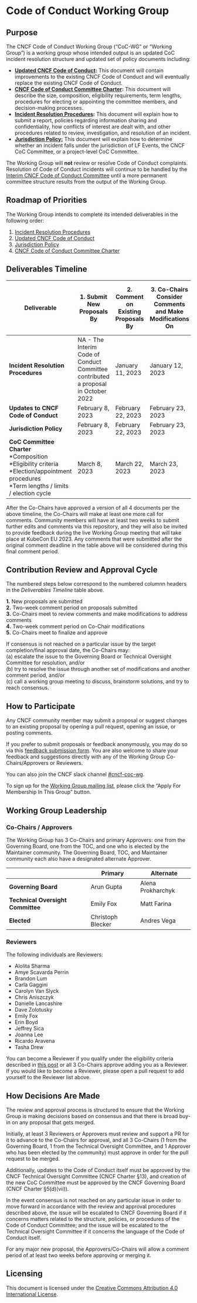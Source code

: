 # Code of Conduct Working Group

## Purpose

The CNCF Code of Conduct Working Group (“CoC-WG” or “Working Group”) is a working group whose intended output is an updated CoC incident resolution structure and updated set of policy documents including:
-  **[Updated CNCF Code of Conduct]:** This document will contain improvements to the existing CNCF Code of Conduct and will eventually replace the existing CNCF Code of Conduct.
-  **[CNCF Code of Conduct Committee Charter](https://github.com/cncf/wg-coc/blob/main/coc-committee-description-proposed.md):** This document will describe the size, composition, eligibility requirements, term lengths, procedures for electing or appointing the committee members, and decision-making processes.
-  **[Incident Resolution Procedures]:** This document will explain how to submit a report, policies regarding information sharing and confidentiality, how conflicts of interest are dealt with, and other procedures related to review, investigation, and resolution of an incident.
-  **[Jurisdiction Policy:](https://github.com/cncf/wg-coc/blob/main/coc-committee-jurisdiction-policy-proposed.md)**  This document will explain how to determine whether an incident falls under the jurisdiction of LF Events, the CNCF CoC Committee, or a project-level CoC Committee.

The Working Group will **not** review or resolve Code of Conduct complaints.  Resolution of Code of Conduct incidents will continue to be handled by the [Interim CNCF Code of Conduct Committee](https://www.cncf.io/conduct/committee/) until a more permanent committee structure results from the output of the Working Group.

## Roadmap of Priorities

The Working Group intends to complete its intended deliverables in the following order:
1. [Incident Resolution Procedures]
1. [Updated CNCF Code of Conduct]
1. [Jurisdiction Policy](https://github.com/cncf/wg-coc/blob/main/coc-committee-jurisdiction-policy-proposed.md)
1. [CNCF Code of Conduct Committee Charter](https://github.com/cncf/wg-coc/blob/main/coc-committee-description-proposed.md)

## Deliverables Timeline

| **Deliverable**                                                                                                                                         | **1. Submit New Proposals By**                                                        | **2. Comment on Existing Proposals By** | **3. Co-Chairs Consider Comments and Make Modifications On** | **4. Comment on Co-Chair Modifications By** | **5. Co-Chairs Meet to Finalize &  Approve On** |
|-----------------------------------------------------------------------------------------------------------------------------------------------------|-----------------------------------------------------------------------------------|-------------------------------------|-------------------------------------------------------|-----------------------------------------|------------------------------------------|
| **Incident Resolution Procedures**                                                                                                                     | NA - The Interim Code of Conduct Committee contributed a proposal in October 2022 | January 11, 2023                    | January 12, 2023                                      | January 25, 2023                        | January 26, 2022                         |
| **Updates to CNCF Code of Conduct**                                                                                                                     | February 8, 2023                                                                  | February 22, 2023                   | February 23, 2023                                     | March 8, 2023                           | March 9, 2023                            |
| **Jurisdiction Policy**                                                                                                                    | February 8, 2023                                                                  | February 22, 2023                   | February 23, 2023                                     | March 8, 2023                           | March 9, 2023                            |
| **CoC Committee Charter**   <br/> *Composition <br/> *Eligibility criteria  <br/> *Election/appointment procedures  <br/> *Term lengths / limits / election cycle | March 8, 2023                                                                     | March 22, 2023                      | March 23, 2023                                        | April 5, 2023                           | April 6, 2023                            |

After the Co-Chairs have approved a version of all 4 documents per the above timeline, the Co-Chairs will make at least one more call for comments. Community members will have at least two weeks to submit further edits and comments via this repository, and they will also be invited to provide feedback during the live Working Group meeting that will take place at KubeCon EU 2023. Any comments that were submitted after the original comment deadline in the table above will be considered during this final comment period.

## Contribution Review and Approval Cycle

The numbered steps below correspond to the numbered columnn headers in the *Deliverables Timeline* table above.

**1.**   New proposals are submitted  
**2.**   Two-week comment period on proposals submitted  
**3.**   Co-Chairs meet to review comments and make modifications to address comments  
**4.**   Two-week comment period on Co-Chair modifications  
**5.**   Co-Chairs meet to finalize and approve


If consensus is not reached on a particular issue by the target completion/final approval date, the Co-Chairs may:  
(a) escalate the issue to the Governing Board or Technical Oversight Committee for resolution, and/or  
(b) try to resolve the issue through another set of modifications and another comment period, and/or  
(c) call a working group meeting to discuss, brainstorm solutions, and try to reach consensus.

## How to Participate

Any CNCF community member may submit a proposal or suggest changes to an existing proposal by opening a pull request, opening an issue, or posting comments.

If you prefer to submit proposals or feedback anonymously, you may do so via this [feedback submission form](https://forms.gle/pUMpHde799UkRGgC8).  You are also welcome to share your feedback and suggestions directly with any of the Working Group Co-Chairs/Approvers or Reviewers.

You can also join the CNCF slack channel [#cncf-coc-wg](https://cloud-native.slack.com/archives/C041LMZP31R).

To sign up for the [Working Group mailing list](https://lists.cncf.io/g/cncf-coc-wg/), please click the “Apply For Membership In This Group” button.

## Working Group Leadership

### Co-Chairs / Approvers

The Working Group has 3 Co-Chairs and primary Approvers: one from the Governing Board, one from the TOC, and one who is elected by the Maintainer community.  The Governing Board, TOC, and Maintainer community each also have a designated alternate Approver.

|                                   | **Primary**             | **Alternate**     |
|-----------------------------------|-------------------------|-------------------|
| **Governing Board**               | Arun Gupta              | Alena Prokharchyk |
| **Technical Oversight Committee** | Emily Fox               | Matt Farina       |
| **Elected**                       | Christoph Blecker       | Andres Vega       |


### Reviewers

The following individuals are Reviewers:

-  Alolita Sharma
-  Amye Scavarda Perrin
-  Brandon Lum
-  Carla Gaggini
-  Carolyn Van Slyck
-  Chris Aniszczyk
-  Danielle Lancashire
-  Dave Zolotusky
-  Emily Fox
-  Erin Boyd
-  Jeffrey Sica
-  Joanna Lee
-  Ricardo Aravena
-  Tasha Drew

You can become a Reviewer if you qualify under the eligibility criteria described in [this post](https://www.cncf.io/blog/2022/06/23/new-structure-for-cncf-code-of-conduct-update-project/) or all 3 Co-Chairs approve adding you as a Reviewer.  If you would like to become a Reviewer, please open a pull request to add yourself to the Reviewer list above.

## How Decisions Are Made

The review and approval process is structured to ensure that the Working Group is making decisions based on consensus and that there is broad buy-in on any proposal that gets merged.

Initially, at least 3 Reviewers or Approvers must review and support a PR for it to advance to the Co-Chairs for approval, and all 3 Co-Chairs (1 from the Governing Board, 1 from the Technical Oversight Committee, and 1 Approver who has been elected by the community) must approve in order for the pull request to be merged.

Additionally, updates to the Code of Conduct itself must be approved by the CNCF Technical Oversight Committee (CNCF Charter §13), and creation of the new CoC Committee must be approved by the CNCF Governing Board (CNCF Charter §5(d)(vii)).

In the event consensus is not reached on any particular issue in order to move forward in accordance with the review and approval procedures described above, the issue will be escalated to CNCF Governing Board if it concerns matters related to the structure, policies, or procedures of the Code of Conduct Committee; and the issue will be escalated to the Technical Oversight Committee if it concerns the language of the Code of Conduct itself.

For any major new proposal, the Approvers/Co-Chairs will allow a comment period of at least two weeks before approving or merging it.

## Licensing

This document is licensed under the [Creative Commons Attribution 4.0 International License](https://creativecommons.org/licenses/by/4.0/).

[Updated CNCF Code of Conduct]: /code-of-conduct-proposed.md
[CNCF Code of Conduct Committee Description]: /coc-committee-description-proposed.md
[Incident Resolution Procedures]: /coc-incident-resolution-procedures-proposed.md
